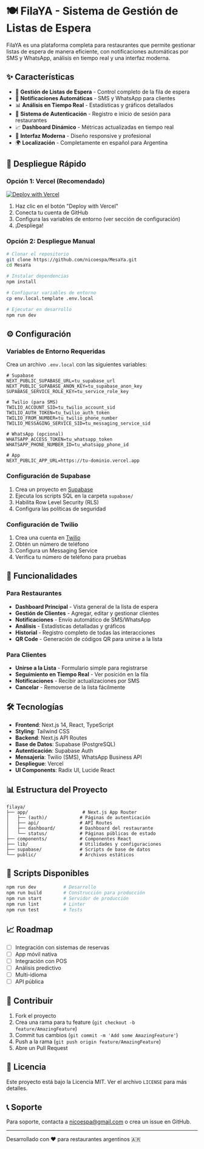 # 🍽️ FilaYA - Sistema de Gestión de Listas de Espera

FilaYA es una plataforma completa para restaurantes que permite gestionar listas de espera de manera eficiente, con notificaciones automáticas por SMS y WhatsApp, análisis en tiempo real y una interfaz moderna.

## ✨ Características

- 🎯 **Gestión de Listas de Espera** - Control completo de la fila de espera
- 📱 **Notificaciones Automáticas** - SMS y WhatsApp para clientes
- 📊 **Análisis en Tiempo Real** - Estadísticas y gráficos detallados
- 🔐 **Sistema de Autenticación** - Registro e inicio de sesión para restaurantes
- 📈 **Dashboard Dinámico** - Métricas actualizadas en tiempo real
- 🎨 **Interfaz Moderna** - Diseño responsive y profesional
- 🌍 **Localización** - Completamente en español para Argentina

## 🚀 Despliegue Rápido

### Opción 1: Vercel (Recomendado)

[![Deploy with Vercel](https://vercel.com/button)](https://vercel.com/new/clone?repository-url=https://github.com/nicoespa/MesaYa)

1. Haz clic en el botón "Deploy with Vercel"
2. Conecta tu cuenta de GitHub
3. Configura las variables de entorno (ver sección de configuración)
4. ¡Despliega!

### Opción 2: Despliegue Manual

```bash
# Clonar el repositorio
git clone https://github.com/nicoespa/MesaYa.git
cd MesaYa

# Instalar dependencias
npm install

# Configurar variables de entorno
cp env.local.template .env.local

# Ejecutar en desarrollo
npm run dev
```

## ⚙️ Configuración

### Variables de Entorno Requeridas

Crea un archivo `.env.local` con las siguientes variables:

```env
# Supabase
NEXT_PUBLIC_SUPABASE_URL=tu_supabase_url
NEXT_PUBLIC_SUPABASE_ANON_KEY=tu_supabase_anon_key
SUPABASE_SERVICE_ROLE_KEY=tu_service_role_key

# Twilio (para SMS)
TWILIO_ACCOUNT_SID=tu_twilio_account_sid
TWILIO_AUTH_TOKEN=tu_twilio_auth_token
TWILIO_FROM_NUMBER=tu_twilio_phone_number
TWILIO_MESSAGING_SERVICE_SID=tu_messaging_service_sid

# WhatsApp (opcional)
WHATSAPP_ACCESS_TOKEN=tu_whatsapp_token
WHATSAPP_PHONE_NUMBER_ID=tu_whatsapp_phone_id

# App
NEXT_PUBLIC_APP_URL=https://tu-dominio.vercel.app
```

### Configuración de Supabase

1. Crea un proyecto en [Supabase](https://supabase.com)
2. Ejecuta los scripts SQL en la carpeta `supabase/`
3. Habilita Row Level Security (RLS)
4. Configura las políticas de seguridad

### Configuración de Twilio

1. Crea una cuenta en [Twilio](https://twilio.com)
2. Obtén un número de teléfono
3. Configura un Messaging Service
4. Verifica tu número de teléfono para pruebas

## 📱 Funcionalidades

### Para Restaurantes
- **Dashboard Principal** - Vista general de la lista de espera
- **Gestión de Clientes** - Agregar, editar y gestionar clientes
- **Notificaciones** - Envío automático de SMS/WhatsApp
- **Análisis** - Estadísticas detalladas y gráficos
- **Historial** - Registro completo de todas las interacciones
- **QR Code** - Generación de códigos QR para unirse a la lista

### Para Clientes
- **Unirse a la Lista** - Formulario simple para registrarse
- **Seguimiento en Tiempo Real** - Ver posición en la fila
- **Notificaciones** - Recibir actualizaciones por SMS
- **Cancelar** - Removerse de la lista fácilmente

## 🛠️ Tecnologías

- **Frontend**: Next.js 14, React, TypeScript
- **Styling**: Tailwind CSS
- **Backend**: Next.js API Routes
- **Base de Datos**: Supabase (PostgreSQL)
- **Autenticación**: Supabase Auth
- **Mensajería**: Twilio (SMS), WhatsApp Business API
- **Despliegue**: Vercel
- **UI Components**: Radix UI, Lucide React

## 📊 Estructura del Proyecto

```
filaya/
├── app/                    # Next.js App Router
│   ├── (auth)/            # Páginas de autenticación
│   ├── api/               # API Routes
│   ├── dashboard/         # Dashboard del restaurante
│   └── status/            # Páginas públicas de estado
├── components/            # Componentes React
├── lib/                   # Utilidades y configuraciones
├── supabase/              # Scripts de base de datos
└── public/                # Archivos estáticos
```

## 🚀 Scripts Disponibles

```bash
npm run dev          # Desarrollo
npm run build        # Construcción para producción
npm run start        # Servidor de producción
npm run lint         # Linter
npm run test         # Tests
```

## 📈 Roadmap

- [ ] Integración con sistemas de reservas
- [ ] App móvil nativa
- [ ] Integración con POS
- [ ] Análisis predictivo
- [ ] Multi-idioma
- [ ] API pública

## 🤝 Contribuir

1. Fork el proyecto
2. Crea una rama para tu feature (`git checkout -b feature/AmazingFeature`)
3. Commit tus cambios (`git commit -m 'Add some AmazingFeature'`)
4. Push a la rama (`git push origin feature/AmazingFeature`)
5. Abre un Pull Request

## 📄 Licencia

Este proyecto está bajo la Licencia MIT. Ver el archivo `LICENSE` para más detalles.

## 📞 Soporte

Para soporte, contacta a [nicoespa@gmail.com](mailto:nicoespa@gmail.com) o crea un issue en GitHub.

---

Desarrollado con ❤️ para restaurantes argentinos 🇦🇷